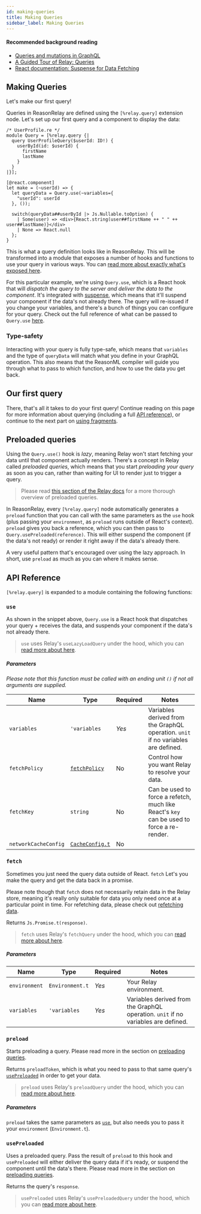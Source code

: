 ```yaml
---
id: making-queries
title: Making Queries
sidebar_label: Making Queries
---
```


#### Recommended background reading

- [Queries and mutations in GraphQL](https://graphql.org/learn/queries/)
- [A Guided Tour of Relay: Queries](https://relay.dev/docs/en/experimental/a-guided-tour-of-relay#queries)
- [React documentation: Suspense for Data Fetching](https://reactjs.org/docs/concurrent-mode-suspense.html)

## Making Queries

Let's make our first query!

Queries in ReasonRelay are defined using the `[%relay.query]` extension node. Let's set up our first query and a component to display the data:

```reason
/* UserProfile.re */
module Query = [%relay.query {|
  query UserProfileQuery($userId: ID!) {
    userById(id: $userId) {
      firstName
      lastName
    }
  }
|}];

[@react.component]
let make = (~userId) => {
  let queryData = Query.use(~variables={
    "userId": userId
  }, ());

  switch(queryData##userById |> Js.Nullable.toOption) {
    | Some(user) => <div>{React.string(user##firstName ++ " " ++ user##lastName)}</div>
    | None => React.null
  };
}
```

This is what a query definition looks like in ReasonRelay. This will be transformed into a module that exposes a number of hooks and functions to use your query in various ways. You can [read more about exactly what's exposed here](#api-reference).

For this particular example, we're using `Query.use`, which is a React hook that will _dispatch the query to the server and deliver the data to the component_. It's integrated with [suspense](https://reactjs.org/docs/concurrent-mode-suspense.html), which means that it'll suspend your component if the data's not already there. The query will re-issued if you change your variables, and there's a bunch of things you can configure for your query. Check out the full reference of what can be passed to `Query.use` [here](#use).

### Type-safety

Interacting with your query is fully type-safe, which means that `variables` and the type of `queryData` will match what you define in your GraphQL operation. This also means that the ReasonML compiler will guide you through what to pass to which function, and how to use the data you get back.

## Our first query

There, that's all it takes to do your first query! Continue reading on this page for more information about querying (including a full [API reference](#api-reference)), or continue to the next part on [using fragments](using-fragments).

## Preloaded queries

Using the `Query.use()` hook is _lazy_, meaning Relay won't start fetching your data until that component actually renders. There's a concept in Relay called _preloaded queries_, which means that you start _preloading your query_ as soon as you can, rather than waiting for UI to render just to trigger a query.

> Please read [this section of the Relay docs](https://relay.dev/docs/en/experimental/api-reference#usepreloadedquery) for a more thorough overview of preloaded queries.

In ReasonRelay, every `[%relay.query]` node automatically generates a `preload` function that you can call with the same parameters as the `use` hook (plus passing your `environment`, as `preload` runs outside of React's context). `preload` gives you back a reference, which you can then pass to `Query.usePreloaded(reference)`. This will either suspend the component (if the data's not ready) or render it right away if the data's already there.

A very useful pattern that's encouraged over using the lazy approach. In short, use `preload` as much as you can where it makes sense.

## API Reference

`[%relay.query]` is expanded to a module containing the following functions:

### `use`

As shown in the snippet above, `Query.use` is a React hook that dispatches your query + receives the data, and suspends your component if the data's not already there.

> `use` uses Relay's `useLazyLoadQuery` under the hood, which you can [read more about here](https://relay.dev/docs/en/experimental/api-reference#uselazyloadquery).

##### Parameters

_Please note that this function must be called with an ending unit `()` if not all arguments are supplied._

| Name                 | Type                                         | Required | Notes                                                                                     |
| -------------------- | -------------------------------------------- | -------- | ----------------------------------------------------------------------------------------- |
| `variables`          | `'variables`                                 | _Yes_    | Variables derived from the GraphQL operation. `unit` if no variables are defined.         |
| `fetchPolicy`        | [`fetchPolicy`](api-reference#fetchpolicy)   | No       | Control how you want Relay to resolve your data.                                          |
| `fetchKey`           | `string`                                     | No       | Can be used to force a refetch, much like React's `key` can be used to force a re-render. |
| `networkCacheConfig` | [`CacheConfig.t`](api-reference#cacheconfig) | No       |                                                                                           |

### `fetch`

Sometimes you just need the query data outside of React. `fetch` Let's you make the query and get the data back in a promise.

Please note though that `fetch` does not necessarily retain data in the Relay store, meaning it's really only suitable for data you only need once at a particular point in time. For refetching data, please check out [refetching data](refetching-data).

Returns `Js.Promise.t(response)`.

> `fetch` uses Relay's `fetchQuery` under the hood, which you can [read more about here](https://relay.dev/docs/en/experimental/api-reference#fetchquery).

##### Parameters

| Name          | Type            | Required | Notes                                                                             |
| ------------- | --------------- | -------- | --------------------------------------------------------------------------------- |
| `environment` | `Environment.t` | _Yes_    | Your Relay environment.                                                           |
| `variables`   | `'variables`    | _Yes_    | Variables derived from the GraphQL operation. `unit` if no variables are defined. |

### `preload`

Starts preloading a query. Please read more in the section on [preloading queries](#preloaded-queries).

Returns `preloadToken`, which is what you need to pass to that same query's [`usePreloaded`](#usepreloaded) in order to get your data.

> `preload` uses Relay's `preloadQuery` under the hood, which you can [read more about here](https://relay.dev/docs/en/experimental/api-reference#preloadquery).

##### Parameters

`preload` takes the same parameters as [`use`](#use), but also needs you to pass it your `environment` (`Environment.t`).

### `usePreloaded`

Uses a preloaded query. Pass the result of `preload` to this hook and `usePreloaded` will either deliver the query data if it's ready, or suspend the component until the data's there. Please read more in the section on [preloading queries](#preloaded-queries).

Returns the query's `response`.

> `usePreloaded` uses Relay's `usePreloadedQuery` under the hood, which you can [read more about here](https://relay.dev/docs/en/experimental/api-reference#usepreloadedquery).
